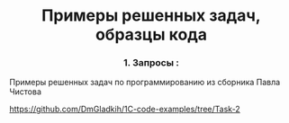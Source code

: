 <h1 align="center">Примеры решенных задач, образцы кода</h1>

<h3 align="center">1. Запросы : </h3>

Примеры решенных задач по программированию из сборника Павла Чистова

https://github.com/DmGladkih/1C-code-examples/tree/Task-2

